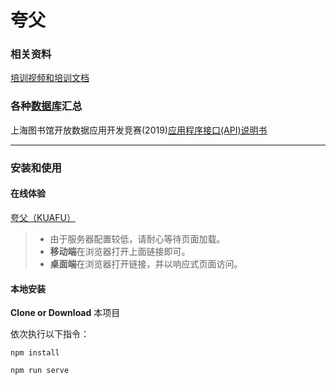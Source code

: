 # 夸父

### 相关资料
[培训视频和培训文档](http://opendata.library.sh.cn/docs/)

### 各种[数据库](http://opendata.library.sh.cn/opendata/)汇总

上海图书馆开放数据应用开发竞赛(2019)[应用程序接口(API)说明书](http://data.library.sh.cn/res/doc/api_2019.pdf)

---
### 安装和使用
#### 在线体验
[夸父（KUAFU）](http://149.248.63.161:2019/)

> * 由于服务器配置较低，请耐心等待页面加载。
> * **移动端**在浏览器打开上面链接即可。
> * **桌面端**在浏览器打开链接，并以响应式页面访问。

#### 本地安装

**Clone or Download** 本项目

依次执行以下指令：

`npm install`

`npm run serve`

